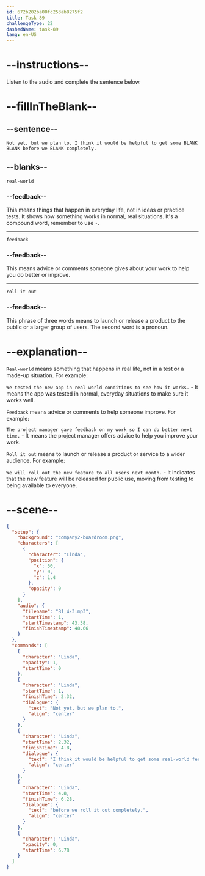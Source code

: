```yaml
---
id: 672b202ba00fc253ab8275f2
title: Task 89
challengeType: 22
dashedName: task-89
lang: en-US
---
```


<!-- (audio) Linda: Not yet, but we plan to. I think it would be helpful to get some real-world feedback before we roll it out completely. -->

# --instructions--

Listen to the audio and complete the sentence below.

# --fillInTheBlank--

## --sentence--

`Not yet, but we plan to. I think it would be helpful to get some BLANK BLANK before we BLANK completely.`

## --blanks--

`real-world`

### --feedback--

This means things that happen in everyday life, not in ideas or practice tests. It shows how something works in normal, real situations. It's a compound word, remember to use `-`.

---

`feedback`

### --feedback--

This means advice or comments someone gives about your work to help you do better or improve.

---

`roll it out`

### --feedback--

This phrase of three words means to launch or release a product to the public or a larger group of users. The second word is a pronoun.

# --explanation--

`Real-world` means something that happens in real life, not in a test or a made-up situation. For example:  

`We tested the new app in real-world conditions to see how it works.` - It means the app was tested in normal, everyday situations to make sure it works well.

`Feedback` means advice or comments to help someone improve. For example:  

`The project manager gave feedback on my work so I can do better next time.` - It means the project manager offers advice to help you improve your work.

`Roll it out` means to launch or release a product or service to a wider audience. For example:

`We will roll out the new feature to all users next month.` - It indicates that the new feature will be released for public use, moving from testing to being available to everyone.

# --scene--

```json
{
  "setup": {
    "background": "company2-boardroom.png",
    "characters": [
      {
        "character": "Linda",
        "position": {
          "x": 50,
          "y": 0,
          "z": 1.4
        },
        "opacity": 0
      }
    ],
    "audio": {
      "filename": "B1_4-3.mp3",
      "startTime": 1,
      "startTimestamp": 43.38,
      "finishTimestamp": 48.66
    }
  },
  "commands": [
    {
      "character": "Linda",
      "opacity": 1,
      "startTime": 0
    },
    {
      "character": "Linda",
      "startTime": 1,
      "finishTime": 2.32,
      "dialogue": {
        "text": "Not yet, but we plan to.",
        "align": "center"
      }
    },
    {
      "character": "Linda",
      "startTime": 2.32,
      "finishTime": 4.8,
      "dialogue": {
        "text": "I think it would be helpful to get some real-world feedback",
        "align": "center"
      }
    },
    {
      "character": "Linda",
      "startTime": 4.8,
      "finishTime": 6.28,
      "dialogue": {
        "text": "before we roll it out completely.",
        "align": "center"
      }
    },
    {
      "character": "Linda",
      "opacity": 0,
      "startTime": 6.78
    }
  ]
}
```
